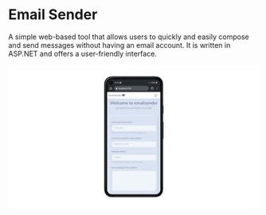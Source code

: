 
# Email Sender

A simple web-based tool that allows users to quickly and easily compose and send messages without having an email account. It is written in ASP.NET and offers a user-friendly interface. 

![App Screenshot](https://github.com/MateuszBronclik/emailsender/blob/main/emailsender/FrontEnd/emailsender.png?raw=true ) 
